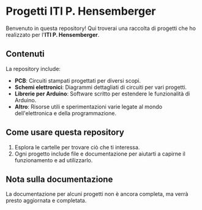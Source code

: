 # Progetti ITI P. Hensemberger

Benvenuto in questa repository! Qui troverai una raccolta di progetti che ho realizzato per l'**ITI P. Hensemberger**.

## Contenuti
La repository include:

- **PCB**: Circuiti stampati progettati per diversi scopi.
- **Schemi elettronici**: Diagrammi dettagliati di circuiti per vari progetti.
- **Librerie per Arduino**: Software scritto per estendere le funzionalità di Arduino.
- **Altro**: Risorse utili e sperimentazioni varie legate al mondo dell'elettronica e della programmazione.

## Come usare questa repository

1. Esplora le cartelle per trovare ciò che ti interessa.
2. Ogni progetto include file e documentazione per aiutarti a capirne il funzionamento e ad utilizzarlo.

## Nota sulla documentazione

La documentazione per alcuni progetti non è ancora completa, ma verrà presto aggiornata e completata.
